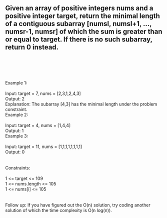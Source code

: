 ## Given an array of positive integers nums and a positive integer target, return the minimal length of a contiguous subarray [numsl, numsl+1, ..., numsr-1, numsr] of which the sum is greater than or equal to target. If there is no such subarray, return 0 instead. <br> <br> <br> <br> 
Example 1: <br> <br> 
Input: target = 7, nums = [2,3,1,2,4,3] <br> 
Output: 2 <br> 
Explanation: The subarray [4,3] has the minimal length under the problem constraint. <br> 
Example 2: <br> <br> 
Input: target = 4, nums = [1,4,4] <br> 
Output: 1 <br> 
Example 3: <br> <br> 
Input: target = 11, nums = [1,1,1,1,1,1,1,1] <br> 
Output: 0 <br> <br> <br> 
Constraints: <br> <br> 
1 <= target <= 109 <br> 
1 <= nums.length <= 105 <br> 
1 <= nums[i] <= 105 <br> <br> <br> 
Follow up: If you have figured out the O(n) solution, try coding another solution of which the time complexity is O(n log(n)). <br> 

